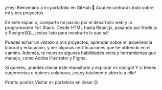 ¡Hey! Bienvenido a mi portafolio en GitHub 🚀 Aquí encontrarás todo sobre mí y mis proyectos.

En este espacio, comparto mi pasión por el desarrollo web y la programación Full Stack. Desde HTML hasta React.js, pasando por Node.js y PostgreSQL, ¡estoy listo para mostrarte lo que sé!

Puedes echar un vistazo a mis proyectos, aprender sobre mi experiencia laboral y educación, y ver algunas certificaciones que he obtenido en el camino. Además, te muestro algunas habilidades extra y herramientas que manejo, como Adobe Illustrator y Figma.

Si quieres, ¡puedes clonar este repositorio y explorar mi código! Y si tienes sugerencias o quieres colaborar, ¡estoy totalmente abierto a ello!

Pronto podrás Visitar mi portafolio en línea! 😊
